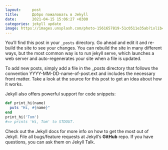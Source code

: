 ```yaml
---
layout:     post
title:      Добро пожаловать в Jekyll
date:       2021-04-15 15:06:27 +0300
categories: jekyll update
image: https://images.unsplash.com/photo-1561657819-51c0511e35ab?ixlib=rb-1.2.1&ixid=MnwxMjA3fDB8MHxwaG90by1wYWdlfHx8fGVufDB8fHx8&auto=format&fit=crop&w=1471&q=80
---
```



You’ll find this post in your `_posts` directory. Go ahead and edit it and re-build the site to see your changes. You can rebuild the site in many different ways, but the most common way is to run jekyll serve, which launches a web server and auto-regenerates your site when a file is updated.

To add new posts, simply add a file in the _posts directory that follows the convention YYYY-MM-DD-name-of-post.ext and includes the necessary front matter. Take a look at the source for this post to get an idea about how it works.

Jekyll also offers powerful support for code snippets:

```ruby
def print_hi(name)
  puts "Hi, #{name}"
end
print_hi('Tom')
#=> prints 'Hi, Tom' to STDOUT.
```

Check out the Jekyll docs for more info on how to get the most out of Jekyll. File all bugs/feature requests at Jekyll’s **GitHub** repo. If you have questions, you can ask them on Jekyll Talk.
